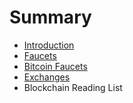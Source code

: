 # Summary

* [Introduction](README.md)
* [Faucets](faucets.md)
* [Bitcoin Faucets](bitcoin-faucets.md)
* [Exchanges](chapter1.md)
* Blockchain Reading List

